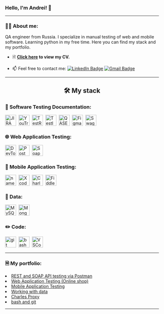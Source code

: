 ### Hello, I'm Andrei! 🏓

---

### 👨‍💻 About me:

QA engineer from Russia. I specialize in manual testing of web and mobile software. Learning python in my free time. Here you can find my stack and my portfolio.
 
- 🗎 **<a href="https://drive.google.com/file/d/1dazlFhUxWgosoJHcDVf7IYEOSoETFMoY/view?usp=sharing">Click here</a> to view my CV.**

- 📫 Feel free to contact me: [![LinkedIn Badge](https://img.shields.io/badge/-@Andrei_Zheltov-blue?style=flat&logo=LinkedIn&logoColor=white)](https://www.linkedin.com/in/AndZhelBack/) [![Gmail Badge](https://img.shields.io/badge/-Gmail-red?style=flat&logo=Gmail&logoColor=white)](mailto:andzhelback@gmail.com)

---
<h2><p align="center">🛠 My stack 
</p></h2>

### 📁 Software Testing Documentation:

<div>
  <p align="left">
<a href="https://www.atlassian.com/software/jira" target="_blank" rel="noreferrer"><img src="https://cdn.jsdelivr.net/gh/devicons/devicon/icons/jira/jira-original.svg" width="36" height="36" alt="JIRA" /></a>&nbsp
<a href="https://youtrack.jetbrains.com/" target="_blank" rel="noreferrer"><img src="https://upload.wikimedia.org/wikipedia/commons/thumb/8/8d/YouTrack_Icon.svg/1024px-YouTrack_Icon.svg.png?20200803082248" width="36" height="36" alt="YouTrack" /></a>&nbsp
<a href="https://www.testrail.com/" target="_blank" rel="noreferrer"><img src="https://codahosted.io/packs/21236/unversioned/assets/LOGO/ba1091c59bab89cd2fd0f289622731fe16113d7b00905abe64759c313a4b73b76c1b0426076ed76cb74752234c734131df46992d5b8b48fc13e264240e4f7119f736cfeb64df36ded54b5cbf6198b9cadedf18dd0cac5c7dbcd16e6336c29363cd1292ba" width="36" height="36" alt="TestRail" /></a>&nbsp
<a href="https://testit.software/" target="_blank" rel="noreferrer"><img src="https://docs.testit.software/images/testit_logo_icon.png" width="36" height="36" alt="TestIT" /></a>&nbsp
<a href="https://www.qase.io/" target="_blank" rel="noreferrer"><img src="https://luna1.co/eb0187.png" width="36" height="36" alt="QASE" /></a>&nbsp
<a href="https://www.figma.com/" target="_blank" rel="noreferrer"><img src="https://cdn.jsdelivr.net/gh/devicons/devicon/icons/figma/figma-original.svg" width="36" height="36" alt="Figma" /></a>&nbsp
<a href="https://swagger.io/" target="_blank" rel="noreferrer"><img src="https://cdn.svgporn.com/logos/swagger.svg" width="36" height="36" alt="Swagger" /></a>
</p>
</div>

### 🌐 Web Application Testing:

<div>
  <p align="left">
<a href="https://developer.chrome.com/docs/devtools?hl=ru" target="_blank" rel="noreferrer"><img src="https://d33wubrfki0l68.cloudfront.net/38b5c953a4667366685d55db55d057c86db1fc54/a0fdc/static/acae6b24d940347661ca901ea07f47c1/chrome-dev-logo-icon.png" width="36" height="36" alt="DevTools" /></a>&nbsp
<a href="https://www.postman.com/" target="_blank" rel="noreferrer"><img src="https://seeklogo.com/images/P/postman-logo-0087CA0D15-seeklogo.com.png" width="36" height="36" alt="Postman" /></a>&nbsp
<a href="https://www.soapui.org/" target="_blank" rel="noreferrer"><img src="https://static0.smartbear.co/smartbearbrand/media/images/home/soapui-icon.svg" width="36" height="36" alt="SoapUI" /></a>
</p>
</div>


### 📱 Mobile Application Testing:

<div>
  <p align="left">
<a href="https://developer.android.com/" target="_blank" rel="noreferrer"><img src="https://cdn.jsdelivr.net/gh/devicons/devicon/icons/androidstudio/androidstudio-original.svg" width="36" height="36" alt="name" /></a>&nbsp
<a href="https://developer.apple.com/xcode/" target="_blank" rel="noreferrer"><img src="https://cdn.jsdelivr.net/gh/devicons/devicon/icons/xcode/xcode-original.svg" width="36" height="36" alt="Xcode" /></a>&nbsp
<a href="https://www.charlesproxy.com/" target="_blank" rel="noreferrer"><img src="https://cdn.icon-icons.com/icons2/3053/PNG/512/charles_proxy_macos_bigsur_icon_190302.png" width="36" height="36" alt="CharlesProxy" /></a>&nbsp
<a href="https://www.telerik.com/fiddler/fiddler-classic" target="_blank" rel="noreferrer"><img src="https://www.megaleechers.com/storage/Fiddler-Everywhere-Icon.png" width="36" height="36" alt="Fiddler" /></a>
</p>
</div>

### 💾 Data:

<div>
  <p align="left">
<a href="https://www.mysql.com/" target="_blank" rel="noreferrer"><img src="https://cdn.jsdelivr.net/gh/devicons/devicon/icons/mysql/mysql-original.svg" width="36" height="36" alt="MySQL" /></a>&nbsp
<a href="https://www.mongodb.com/" target="_blank" rel="noreferrer"><img src="https://cdn.jsdelivr.net/gh/devicons/devicon/icons/mongodb/mongodb-original.svg" width="36" height="36" alt="MongoDB" /></a>
</p>  
</div>

### ✏️ Code:

<div>
<p align="left">
  <img src="https://cdn.jsdelivr.net/gh/devicons/devicon/icons/git/git-original.svg" title="git" alt="git" width="36" height="36"/>&nbsp
  <img src="https://upload.wikimedia.org/wikipedia/commons/thumb/4/4b/Bash_Logo_Colored.svg/1024px-Bash_Logo_Colored.svg.png?20180723054350" title="bash" alt="bash" width="36" height="36"/>&nbsp
  <a href="https://code.visualstudio.com/" target="_blank" rel="noreferrer"><img src="https://cdn.jsdelivr.net/gh/devicons/devicon/icons/vscode/vscode-original.svg" width="36" height="36" alt="VSCode" /></a>
</p>
</div>

---

### 🗎 My portfolio:

<li>  <a href="https://github.com/AndZhelBack/api_testing">REST and SOAP API testing via Postman</a>  </li>
<li>  <a href="https://github.com/AndZhelBack/web_testing">Web Application Testing (Online shop)</a>  </li>
<li>  <a href="https://github.com/AndZhelBack/mobile_testing">Mobile Application Testing</a>  </li>
<li>  <a href="https://github.com/AndZhelBack/work_with_data">Working with data</a>  </li>
<li>  <a href="https://github.com/AndZhelBack/charles_proxy">Charles Proxy</a>  </li>
<li>  <a href="https://github.com/AndZhelBack/bash_and_git">bash and git</a>  </li>

---
